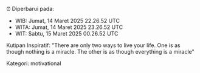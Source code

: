⏰ Diperbarui pada:
- WIB: Jumat, 14 Maret 2025 22.26.52 UTC
- WITA: Jumat, 14 Maret 2025 23.26.52 UTC
- WIT: Sabtu, 15 Maret 2025 00.26.52 UTC

Kutipan Inspiratif:
"There are only two ways to live your life. One is as though nothing is a miracle. The other is as though everything is a miracle"


Kategori: motivational

